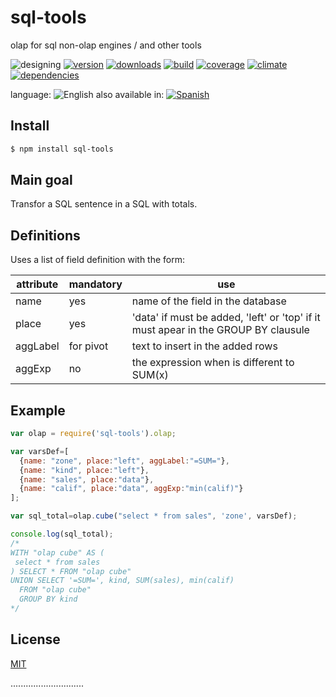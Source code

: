 # sql-tools
olap for sql non-olap engines / and other tools
<!--multilang v0 en:README.md es:LEEME.md -->

<!--lang:es--]

OLAP y otras herramientas para motores de base de datos SQL que no tienen OLAP

[!--lang:*-->

![designing](https://img.shields.io/badge/stability-desgining-red.svg)
[![version](https://img.shields.io/npm/v/sql-tools.svg)](https://npmjs.org/package/sql-tools)
[![downloads](https://img.shields.io/npm/dm/sql-tools.svg)](https://npmjs.org/package/sql-tools)
[![build](https://img.shields.io/travis/codenautas/sql-tools/master.svg)](https://travis-ci.org/codenautas/sql-tools)
[![coverage](https://img.shields.io/coveralls/codenautas/sql-tools/master.svg)](https://coveralls.io/r/codenautas/sql-tools)
[![climate](https://img.shields.io/codeclimate/github/codenautas/sql-tools.svg)](https://codeclimate.com/github/codenautas/sql-tools)
[![dependencies](https://img.shields.io/david/codenautas/sql-tools.svg)](https://david-dm.org/codenautas/sql-tools)

<!--multilang buttons-->

language: ![English](https://raw.githubusercontent.com/codenautas/multilang/master/img/lang-en.png)
also available in:
[![Spanish](https://raw.githubusercontent.com/codenautas/multilang/master/img/lang-es.png)](LEEME.md)

<!--lang:en-->

## Install

<!--lang:es--]
## Instalación

[!--lang:*-->

```sh
$ npm install sql-tools
```

<!--lang:en-->

## Main goal

Transfor a SQL sentence in a SQL with totals.

<!--lang:es--]

## Objetivo principal

Transformar una sentencia SQL en otra que obtenga también los totales agrupando por la variable especificada.

[!--lang:en-->

## Definitions

Uses a list of field definition with the form:

attribute | mandatory | use
----------|-----------|-------------------------------------
name      | yes       | name of the field in the database
place     | yes       | 'data' if must be added, 'left' or 'top' if it must apear in the GROUP BY clausule
aggLabel  | for pivot | text to insert in the added rows
aggExp    | no        | the expression when is different to SUM(x)

<!--lang:es--]

## Definición

Usa una lista de definición de campos con los siguientes atributos:

atributo  | obligatorio | uso
----------|-----------|-------------------------------------
name      | sí        | nombre del campo
place     | sí        | 'data' si el campo debe agregarse, 'left' o 'top' si debe pertenecer a la cláusula GROUP BY
aggLabel  | p/pivote  | el texto que debe ponerse en las filas de datos agregados
aggExp    | no        | la expresión de totalización cuando no es SUM(x)

[!--lang:en-->

## Example

<!--lang:es--]

## Ejemplo

[!--lang:*-->

```js
var olap = require('sql-tools').olap;

var varsDef=[
  {name: "zone", place:"left", aggLabel:"=SUM="}, 
  {name: "kind", place:"left"},
  {name: "sales", place:"data"},
  {name: "calif", place:"data", aggExp:"min(calif)"}
];

var sql_total=olap.cube("select * from sales", 'zone', varsDef);

console.log(sql_total);
/*
WITH "olap cube" AS (
 select * from sales
) SELECT * FROM "olap cube"
UNION SELECT '=SUM=', kind, SUM(sales), min(calif)
  FROM "olap cube"
  GROUP BY kind
*/
```

<!--lang:en-->

## License

<!--lang:es--]

## Licencia

[!--lang:*-->

[MIT](LICENSE)

.............................